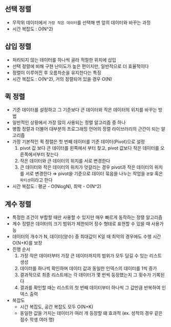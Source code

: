 ## 선택 정렬
- 무작위 데이터에서 `가장 작은 데이터`를 선택해 맨 앞의 데이터와 바꾸는 과정
- 시간 복잡도 : O(N^2)

## 삽입 정렬
- 처리되지 않는 데이터를 하나씩 골라 적절한 위치에 삽입
- 선택 정렬에 비해 구현 난이도가 높은 편이지만, 일반적으로 더 효율적이다
- 정렬이 이루어진 후 오름차순을 유지한다는 특징
- 시간 복잡도 : O(N^2), 거의 정렬되어 있을 경우 O(N)

## 퀵 정렬
- 기준 데이터를 설정하고 그 기준보다 큰 데이터와 작은 데이터의 위치를 바꾸는 방법
- 일반적인 상황에서 가장 많이 사용되는 정렬 알고리즘 중 하나
- 병합 정렬과 더불어 대부분의 프로그래밍 언어의 정렬 라이브러리의 근간이 되는 알고리즘
- 가장 기본적인 퀵 정렬은 첫 번째 데이터를 기준 데이터(Pivot)으로 설정
  1) pivot 값 보다 큰 데이터를 왼쪽에서 부터 찾고, pivot 값보다 작은 데이터를 오른쪽에서부터 찾는다
  2) 작은 데이터와 큰 데이터의 위치를 서로 변경한다
  3) 큰 데이터와 작은 데이터의 위치가 엇갈리는 경우 pivot과 작은 데이터의 위치를 서로 변경한다
  ⇒ pivot을 기준으로 데이터 묶음을 나누는 작업을 `분할` 혹은 `파티션`이라고 한다
- 시간 복잡도 : 평균 - O(NlogN), 최악 - O(N^2)

## 계수 정렬
- 특정한 조건이 부합할 때만 사용할 수 있지만 매우 빠르게 동작하는 정렬 알고리즘
- 계수 정렬은 데이터의 크기 범위가 제한되어 정수 형태로 표현할 수 있을 때 사용가능
- 데이터의 개수가 N, 데이터(양수) 중 최대값이 K일 때 최악의 경우에도 수행 시간 O(N+K)를 보장
- 진행 순서
  1) 가장 작은 데이터부터 가장 큰 데이터까지의 범위가 모두 담길 수 있는 리스트 생성
  2) 데이터를 하나씩 확인하며 데이터 값과 동일한 인덱스의 데이터를 1씩 증가
  3) 결과적으로 최종 리스트에는 각 데이터가 몇 번씩 등장했는지 그 횟수가 기록된다
  4) 결과를 확인할 때는 리스트의 첫 번째 데이터부터 하나씩 그 값만큼 반복하여 인덱스 출력
- 복잡도
  - 시간 복잡도, 공간 복잡도 모두 O(N+K)
  - 동일한 값을 가지는 데이터가 여러 개 등장할 떄 효과적 (ex. 성적의 경우 같은 점수 학생 여러 명)
